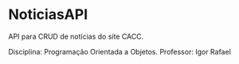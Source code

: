 # NoticiasAPI

API para CRUD de notícias do site CACC.

Disciplina: Programação Orientada a Objetos.
Professor: Igor Rafael
